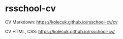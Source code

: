 # rsschool-cv

CV Markdown:
https://kolecuk.github.io/rsschool-cv/cv

CV HTML, CSS:
https://kolecuk.github.io/rsschool-cv/